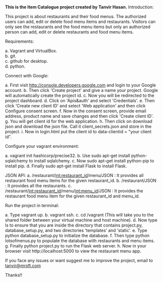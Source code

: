 **This is the Item Catalogue project created by Tanvir Hasan.**
Introduction:

 This project is about restaurants and their food menus. The authorized users can add, edit or delete food menu items and restaurants. Visitors can only see the restaurants and the food menu items but only an authorized person can add, edit or delete restaurants and food menu items.
           
           
Requirements:

 a. Vagrant and VirtualBox.             
 b. git.             
 c. github for desktop.             
 d. python.
       
	   
Connect with Google:

 a. First visit http://console.developers.google.com and login to your Google account.
 b. Then click 'Create project' and give a  name your project. Google will automatically create the project id.
 c. Now you will be redirected to the project dashboard.
 d. Click on 'Apis&auth' and select 'Credentials'.
 e. Then click 'Create new client ID' and select 'Web application' and then click Configure consent screen.
 f. Now in the consent screen, provide email address, product name and save changes and then click 'Create client ID'.
 g. You will get client id for the web application.
 h. Then click on download json and download the json file. Call it client_secrets.json and store in the project.
 i. Now in login.html put the client id to data-clientid = "your client id".
            
Configure your vagrant environment:

 a. vagrant init hashicorp/precise32.
 b. Use sudo apt-get install python-sqlalchemy to install sqlalchemy.
 c. Now sudo apt-get install python-pip to install pip.
 d. Finally sudo apt-get install Flask to install Flask.
 
JSON API:
 a. /restaurant/<int:restaurant_id>/menu/JSON : It provides all restaurant food menu items for the given restaurant_id.
 b. /restaurant/JSON : It provides all the restaurants.
 c. /restaurant/<int:restaurant_id>/menu/<int:menu_id>/JSON : It provides the restaurant food menu item for the given restaurant_id and menu_id.
            
Run the project in terminal:

 a. Type vagrant up.
 b. vagrant ssh.
 c. cd /vagrant (This will take you to the shared folder between your virtual machine and host machine).
 d. Now type ls to ensure that you are inside the directory that contains project.py, database_setup.py, and two directories  'templates' and 'static'.
 e. Type python database_setup.py to initialize the database.
 f. Then type python lotsofmenus.py to populate the database with restaurants and menu items. 
 g. Finally python project.py to run the Flask web server.
 h. Now in your browser visit http://localhost:5000 to view the restaurant menu app.
 

If you face any issues or want suggest me to improve the project, email to tanvir@mrsft.com

Thanks!!


